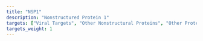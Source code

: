 ```yaml
---
title: "NSP1"
description: "Nonstructured Protein 1"
targets: ["Viral Targets", "Other Nonstructural Proteins", "Other Proteins"]
targets_weight: 1
---
```


